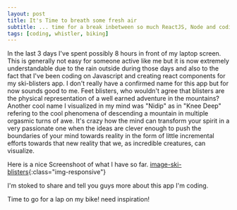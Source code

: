```yaml
---
layout: post
title: It's Time to breath some fresh air
subtitle: ... time for a break inbetween so much ReactJS, Node and coding
tags: [coding, whistler, biking]
---
```


In the last 3 days I've spent possibly 8 hours in front of my laptop screen. This is generally not easy for someone active like me but it is now extremely understandable due to the rain outside during those days and also to the fact that I've been coding on Javascript and creating react components for my ski-blisters app. I don't really have a confirmed name for this app but for now sounds good to me. Feet blisters, who wouldn't agree that blisters are the physical representation of a well earned adventure in the mountains? Another cool name I visualized in my mind was "Nidip" as in "Knee Deep" refering to the cool phenomena of descending a mountain in multiple orgasmic turns of awe.
It's crazy how the mind can transform your spirit in a very passionate one when the ideas are clever enough to push the boundaries of your mind towards reality in the form of little incremental efforts towards that new reality that we, as incredible creatures, can visualize.

Here is a nice Screenshoot of what I have so far.
[image-ski-blisters](/../assets/img/ski-blisters.png){:class="img-responsive"}


I'm stoked to share and tell you guys more about this app I'm coding.

Time to go for a lap on my bike! need inspiration!